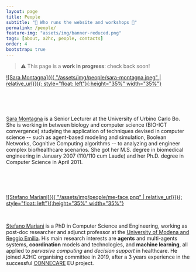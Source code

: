 ```yaml
---
layout: page
title: People
subtitle: "👥 Who runs the website and workshops 🍻"
permalink: /people/
feature-img: "assets/img/banner-reduced.png"
tags: [about, a2hc, people, contacts]
order: 4
bootstrap: true
---
```


> ⚠️ This page is a **work in progress**: check back soon!

[![Sara Montagna]({{ "/assets/img/people/sara-montagna.jpeg" | relative_url}}){: style="float: left"}{:height="35%" width="35%"}](https://www.uniurb.it/persone/sara-montagna)

<br />
<br />
<br />

[Sara Montagna](https://www.uniurb.it/persone/sara-montagna) is a Senior Lecturer at the University of Urbino Carlo Bo. She is working in between biology and computer science (BIO-ICT convergence) studying the application of techniques devised in computer science -- such as agent-based modeling and simulation, Boolean Networks, Cognitive Computing algorithms -- to analyzing and engineer complex bio/healthcare scenarios. She got her M.S. degree in biomedical engineering in January 2007 (110/110 cum Laude) and her Ph.D. degree in Computer Science in April 2011. 

<br />
<br />
<br />

[![Stefano Mariani]({{ "/assets/img/people/me-face.png" | relative_url}}){: style="float: left"}{:height="35%" width="35%"}](https://smarianimore.github.io)

<br />

[Stefano Mariani](https://smarianimore.github.io) is a PhD in Computer Science and Engineering,
working as post-doc researcher and adjunct professor at the [University of Modena and Reggio Emilia](https://www.dismi.unimore.it/site/en/home.html).
His main research interests are
**agents** and multi-agents systems,
**coordination** models and technologies,
and **machine learning**,
all applied to *pervasive computing*
and *decision support* in healthcare.
He joined A2HC organising committee in 2019,
after a 3 years experience in the successful [CONNECARE](https://www.connecare.eu) EU project.
